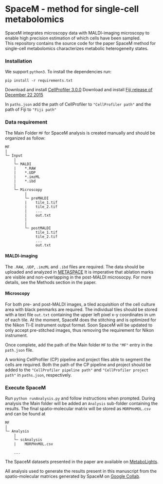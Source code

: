 # SpaceM -  method for single-cell metabolomics

SpaceM integrates microscopy data with MALDI-imaging microscopy to enable 
high precision estimation of which cells have been sampled. \
This repository contains the source code for the paper SpaceM method for 
single-cell metabolomics characterizes metabolic heterogeneity states.

### Installation

We support `python3`. To install the dependencies run:

`pip install -r requirements.txt`

Download and install [CellProfiler 3.0.0](https://cellprofiler.org/previous_releases/)
Download and install [Fiji release of December 22 2015](https://imagej.net/Fiji/Downloads)

In `paths.json` add the path of CellProfiler to `"CellProfiler path"` and the path of Fiji to `"Fiji path"`

### Data requirement

The Main Folder `MF` for SpaceM analysis is created manually and should be organized as follow: 

```
MF
|
└─ Input
    |
    └─ MALDI
    |    *.RAW
    |    *.UDP
    |    *.imzML
    |    *.ibd
    |        
    └─ Microscopy
         |
         └─ preMALDI
         |    tile_1.tif
         |    tile_2.tif
         |    ...
         |    out.txt
         |   
         |
         └─ postMALDI
              tile_1.tif
              tile_2.tif
              ...
              out.txt
```


#### MALDI-imaging

The `.RAW`, `.UDP`, `.imzML` and `.ibd` files are required. The data should be uploaded and analyzed in [METASPACE]( https://metaspace2020.eu/)
It is imperative that ablation marks are visible and non-overlapping in the post-MALDI microsocpy. For more details, see the Methods section in the paper.

#### Microscopy

For both pre- and post-MALDI images, a tiled acquisition of the cell culture area with black penmarks are required. 
The individual tiles should be stored with a text file `out.txt` containing the upper left pixel x-y coordinates in um of each tile. 
At the moment, SpaceM does the stitching and is optimized for the Nikon Ti-E instrument output format. 
Soon SpaceM will be updated to only accept pre-stitched images, thus removing the requirement for Nikon instrument. 

Once complete, add the path of the Main folder `MF` to the `"MF"` entry in the `path.json` file.

A working CellProfiler (CP) pipeline and project files able to segment the cells are required. 
Both the path of the CP pipeline and project should be added to the `"CellProfiler pipeline path"` and 
`"CellProfiler project path"` in `paths.json`, respectively.

### Execute SpaceM

Run `python runAnalysis.py` and follow instructions when prompted. 
During analysis the Main folder will be added an `Analysis` sub-folder containing the results. 
The final spatio-molecular matrix will be stored as `MORPHnMOL.csv` and can be found at 

```
MF
|
└─ Analysis
    |
    └─ scAnalysis
    |    MORPHnMOL.csv
    
    ...
```


The SpaceM datasets presented in the paper are available on [MetaboLights](https://www.ebi.ac.uk/metabolights/MTBLS78/descriptors).

All analysis used to generate the results present in this manuscript from the spatio-molecular matrices generated by SpaceM on [Google Collab](https://colab.research.google.com/drive/1CKdHDUkGIpAcBzrSfuCodMF_l2xbVAKT?usp=sharing).




